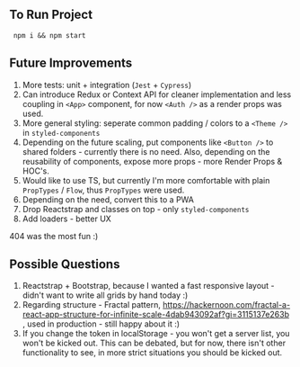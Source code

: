 ## To Run Project

```shell
 npm i && npm start
```

## Future Improvements

1. More tests: unit + integration (`Jest` + `Cypress`)
2. Can introduce Redux or Context API for cleaner implementation and less coupling in `<App>` component, for now `<Auth />` as a render props was used.
3. More general styling: seperate common padding / colors to a `<Theme />` in `styled-components`
4. Depending on the future scaling, put components like `<Button />` to shared folders - currently there is no need. Also, depending on the reusability of components, expose more props - more Render Props & HOC's.
5. Would like to use TS, but currently I'm more comfortable with plain `PropTypes` / `Flow`, thus `PropTypes` were used.
6. Depending on the need, convert this to a PWA
7. Drop Reactstrap and classes on top - only `styled-components`
8. Add loaders - better UX

404 was the most fun :)

## Possible Questions

1. Reactstrap + Bootstrap, because I wanted a fast responsive layout - didn't want to write all grids by hand today :)
2. Regarding structure - Fractal pattern,
   https://hackernoon.com/fractal-a-react-app-structure-for-infinite-scale-4dab943092af?gi=3115137e263b , used in production - still happy about it :)
3. If you change the token in localStorage - you won't get a server list, you won't be kicked out. This can be debated, but for now, there isn't other functionality to see, in more strict situations you should be kicked out.
